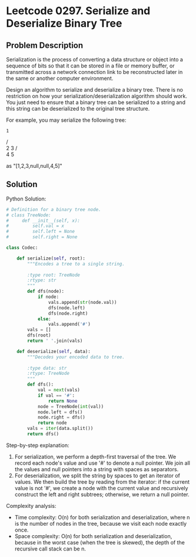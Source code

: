 # Leetcode 0297. Serialize and Deserialize Binary Tree

## Problem Description
Serialization is the process of converting a data structure or object into a sequence of bits so that it can be stored in a file or memory buffer, or transmitted across a network connection link to be reconstructed later in the same or another computer environment.

Design an algorithm to serialize and deserialize a binary tree. There is no restriction on how your serialization/deserialization algorithm should work. You just need to ensure that a binary tree can be serialized to a string and this string can be deserialized to the original tree structure.

For example, you may serialize the following tree:

    1
   / \
  2   3
     / \
    4   5

as "[1,2,3,null,null,4,5]"

## Solution
Python Solution:
```python
# Definition for a binary tree node.
# class TreeNode:
#     def __init__(self, x):
#         self.val = x
#         self.left = None
#         self.right = None

class Codec:

    def serialize(self, root):
        """Encodes a tree to a single string.
        
        :type root: TreeNode
        :rtype: str
        """
        def dfs(node):
            if node:
                vals.append(str(node.val))
                dfs(node.left)
                dfs(node.right)
            else:
                vals.append('#')
        vals = []
        dfs(root)
        return ' '.join(vals)

    def deserialize(self, data):
        """Decodes your encoded data to tree.
        
        :type data: str
        :rtype: TreeNode
        """
        def dfs():
            val = next(vals)
            if val == '#':
                return None
            node = TreeNode(int(val))
            node.left = dfs()
            node.right = dfs()
            return node
        vals = iter(data.split())
        return dfs()
```

Step-by-step explanation:
1. For serialization, we perform a depth-first traversal of the tree. We record each node's value and use '#' to denote a null pointer. We join all the values and null pointers into a string with spaces as separators.
2. For deserialization, we split the string by spaces to get an iterator of values. We then build the tree by reading from the iterator: if the current value is not '#', we create a node with the current value and recursively construct the left and right subtrees; otherwise, we return a null pointer.

Complexity analysis:
- Time complexity: O(n) for both serialization and deserialization, where n is the number of nodes in the tree, because we visit each node exactly once.
- Space complexity: O(n) for both serialization and deserialization, because in the worst case (when the tree is skewed), the depth of the recursive call stack can be n.